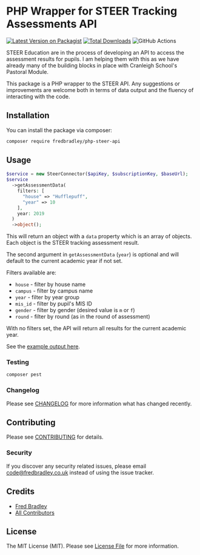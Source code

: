 # PHP Wrapper for STEER Tracking Assessments API

[![Latest Version on Packagist](https://img.shields.io/packagist/v/fredbradley/php-steer-api.svg?style=flat-square)](https://packagist.org/packages/fredbradley/php-steer-api)
[![Total Downloads](https://img.shields.io/packagist/dt/fredbradley/php-steer-api.svg?style=flat-square)](https://packagist.org/packages/fredbradley/php-steer-api)
![GitHub Actions](https://github.com/fredbradley/php-steer-api/actions/workflows/main.yml/badge.svg)

STEER Education are in the process of developing an API to access the assessment results for pupils. I am helping them with this as we have already many of the building blocks in place with Cranleigh School's Pastoral Module. 

This package is a PHP wrapper to the STEER API. Any suggestions or improvements are welcome both in terms of data output and the fluency of interacting with the code.

## Installation

You can install the package via composer:

```bash
composer require fredbradley/php-steer-api
```

## Usage

```php
$service = new SteerConnector($apiKey, $subscriptionKey, $baseUrl);
$service
  ->getAssessmentData(
    filters: [
      "house" => "Hufflepuff",
      "year" => 10
    ],
    year: 2019
  )
  ->object();
```

This will return an object with a `data` property which is an array of objects. Each object is the STEER tracking
assessment result.

The second argument in `getAssessmentData` (`year`) is optional and will default to the current academic year if not set. 

Filters available are: 
* `house` - filter by house name
* `campus` - filter by campus name
* `year` - filter by year group
* `mis_id` - filter by pupil's MIS ID
* `gender` - filter by gender (desired value is `m` or `f`)
* `round` - filter by round (as in the round of assessment)

With no filters set, the API will return all results for the current academic year.

See the [example output here](EXAMPLE.md).

### Testing

```bash
composer pest
```

### Changelog

Please see [CHANGELOG](CHANGELOG.md) for more information what has changed recently.

## Contributing

Please see [CONTRIBUTING](CONTRIBUTING.md) for details.

### Security

If you discover any security related issues, please email code@fredbradley.co.uk instead of using the issue tracker.

## Credits

- [Fred Bradley](https://github.com/fredbradley)
- [All Contributors](../../contributors)

## License

The MIT License (MIT). Please see [License File](LICENSE.md) for more information.
